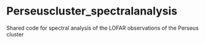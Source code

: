 # Perseuscluster_spectralanalysis
Shared code for spectral analysis of the LOFAR observations of the Perseus cluster
